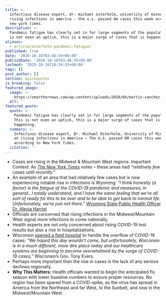 ```yaml
---
title: >-
  infectious disease expert, dr. michael osterholm, university of minnesota, on
  rising infections in america - the u.s. passed 8m cases this week according to
  new york times.
description: >-
  Pandemic fatigue has clearly set in for large segments of the population. this
  is not even an uptick, this is a major surge of cases that is happening.
aliases:
  - article/osterholm-pandemic-fatigue/
published: true
date: '2020-10-16T03:46:55+00:00'
publishDate: '2020-10-16T03:46:55+00:00'
lastmod: '2020-10-16T16:34:53+00:00'
tags: []
post_author: []
section: quickquotes
is_breaking: false
featured_image:
  image: >-
    https://smarthernews.com/wp-content/uploads/2020/04/martin-sanchez-86Tyuh4cz8k-unsplash-min-1024x683.jpg
  alt: ''
featured_quote:
  quote: >-
    Pandemic fatigue has clearly set in for large segments of the population.
    This is not even an uptick, this is a major surge of cases that is
    happening.
  summary: >-
    Infectious disease expert, Dr. Michael Osterholm, University of Minnesota,
    on rising infections in America – The U.S. passed 8M cases this week
    according to New York Times.
  citation: ''
---
```

*   Cases are rising in the Midwest & Mountain West regions. Important Context: As [_The New York Times_](\"https://www.nytimes.com/live/2020/10/15/world/covid-coronavirus?action=click&module=Top%20Stories&pgtype=Homepage\") notes – these areas had _“relatively few cases until recently.”_ 
*   An example of an area that had relatively few cases but is now experiencing notable rise in infections is Wyoming: _“I think honestly (a factor) is the fatigue of the COVID-19 pandemic and measures, in general…I totally understand, and I have the same feeling that we’re all sort of ready for this to be over and to be able to get back to normal life. Unfortunately, we’re just not there.”_ [Wyoming State Public Health Officer Dr. Alexia Harrist](\"https://www.wyomingnews.com/coronavirus/southeast-wyoming-grapples-with-record-covid-19-spike-in-recent-weeks/article_93c177de-7d46-54a6-9d34-9126ce49ec04.html\")
*   Officials are concerned that rising infections in the Midwest/Mountain West signal more infections to come nationally.
*   Health experts are not only concerned about rising COVID-19 test results but also a rise in hospitalizations.
*   Wisconsin [opened a field hospital](\"https://www.forbes.com/sites/alisondurkee/2020/10/07/wisconsin-opening-field-hospital-as-covid-19-cases-surge/#37c7232159bc\") to handle the overflow of COVID-19 cases: _“We hoped this day wouldn’t come, but unfortunately, Wisconsin is in a much different, more dire place today and our healthcare systems are beginning to become overwhelmed by the surge of COVID-19 cases,”_ Wisconsin’s Gov. Tony Evers.
*   Perhaps more important than the rise in cases is the lack of any serious declines regionally.
*   **Why This Matters:** Health officials wanted to begin the anticipated flu season with lower baseline numbers to ensure proper resources. No region has been spared from a COVID-spike, as the virus has spread in America from the Northeast and far West, to the Sunbelt, and now in the Midwest/Mountain West.